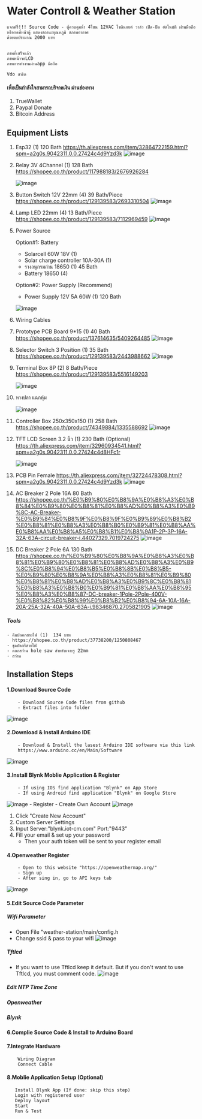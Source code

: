 # Water Controll & Weather Station

    แจกฟรี่!!! Source Code - ตู้ควบคุมน้ำ 4โซน 12VAC โซลินอยด์ วาล์ว เปิด-ปิด อัตโนมัติ ผ่านมือถือหรือกดที่หน้าตู้ แสดงสถานะอุณหภูมิ สภาพอากาศ
    ด้วยงบประมาณ 2000 บาท
    
    
    ภาพที่เสร็จแล้ว
    ภาพหน้าจอLCD    
    ภาพการทำงานผ่านapp มือถือ
    
    Vdo สาธิต
    
#### เพื่อเป็นกำลังใจสามารถบริจาคเงิน ผ่านช่องทาง
1. TrueWallet
2. Paypal Donate
3. Bitcoin Address
    


## Equipment Lists
1. Esp32                  (1) 120 Bath
    https://th.aliexpress.com/item/32864722159.html?spm=a2g0s.9042311.0.0.27424c4d9Yzd3k
    ![image](https://user-images.githubusercontent.com/45023260/79830663-1bbc8f80-83d0-11ea-9492-b7a6209d60a1.png)
    
2. Relay 3V 4Channel      (1) 128 Bath
    https://shopee.co.th/product/117988183/2676926284
    
    ![image](https://user-images.githubusercontent.com/45023260/79830751-4870a700-83d0-11ea-98da-fbcd80382301.png)


3. Button Switch 12V 22mm     (4) 39 Bath/Piece
    https://shopee.co.th/product/129139583/2693310504
    ![image](https://user-images.githubusercontent.com/45023260/79830847-7950dc00-83d0-11ea-9894-2c1c5df8d657.png)
    
    
4. Lamp LED 22mm           (4)  13 Bath/Piece
    https://shopee.co.th/product/129139583/7112969459
    ![image](https://user-images.githubusercontent.com/45023260/79831042-da78af80-83d0-11ea-9a6b-fe69aa6c2906.png)


5. Power Source

    Option#1: Battery
      - Solarcell 60W 18V   (1)
      - Solar charge controller 10A-30A (1)
      - รางอนุกรมถ่าน 18650     (1) 45 Bath
      - Battery 18650         (4)  
      
    Option#2: Power Supply (Recommend)
      - Power Supply 12V 5A 60W (1) 120 Bath
      
      ![image](https://user-images.githubusercontent.com/45023260/79831343-6f7ba880-83d1-11ea-9802-6daa3b336ba5.png)
      
        
6. Wiring Cables
7. Prototype PCB ฺBoard 9*15 (1) 40 Bath
      https://shopee.co.th/product/137614635/5409264485
      ![image](https://user-images.githubusercontent.com/45023260/79831519-c5e8e700-83d1-11ea-9897-d8a24a397505.png)
      
8. Selector Switch 3 Position (1) 35 Bath
      https://shopee.co.th/product/129139583/2443988662
      ![image](https://user-images.githubusercontent.com/45023260/79833916-604b2980-83d6-11ea-859b-001cc1fabf9a.png)
      
9. Terminal Box 8P (2) 8 Bath/Piece
      https://shopee.co.th/product/129139583/5516149203
      
      ![image](https://user-images.githubusercontent.com/45023260/79834040-97213f80-83d6-11ea-8e26-13409fd62446.png)
      
10. หางปลา แฉกหุ้ม

      ![image](https://user-images.githubusercontent.com/45023260/79835604-2af40b00-83d9-11ea-899c-250e83e84650.png)
      
11. Controller Box 250x350x150  (1) 258 Bath
      https://shopee.co.th/product/74349884/1335588692
      ![image](https://user-images.githubusercontent.com/45023260/79835747-6bec1f80-83d9-11ea-89e6-18075669f41c.png)
      
12. TFT LCD Screen 3.2 นิ้ว (1) 230 Bath (Optional)
      https://th.aliexpress.com/item/32960934541.html?spm=a2g0s.9042311.0.0.27424c4d8HFc1r
      
      ![image](https://user-images.githubusercontent.com/45023260/79835814-8b834800-83d9-11ea-9e65-d23cb68b92e3.png)
      
13. PCB Pin Female
      https://th.aliexpress.com/item/32724478308.html?spm=a2g0s.9042311.0.0.27424c4d9Yzd3k
      ![image](https://user-images.githubusercontent.com/45023260/79547143-b578f980-80bd-11ea-8824-3844270ea216.png)
      
14. AC Breaker 2 Pole 16A   80 Bath
https://shopee.co.th/%E0%B9%80%E0%B8%9A%E0%B8%A3%E0%B8%84%E0%B9%80%E0%B8%81%E0%B8%AD%E0%B8%A3%E0%B9%8C-AC-Breaker-%E0%B9%84%E0%B8%9F%E0%B8%9F%E0%B9%89%E0%B8%B2%E0%B8%81%E0%B8%A3%E0%B8%B0%E0%B9%81%E0%B8%AA%E0%B8%AA%E0%B8%A5%E0%B8%B1%E0%B8%9A1P-2P-3P-16A-32A-63A-circuit-breaker-i.44027329.7019724275
![image](https://user-images.githubusercontent.com/45023260/81255358-a7345280-9057-11ea-9ebd-95801527f132.png)



      
15. DC Breaker 2 Pole 6A    130 Bath
https://shopee.co.th/%E0%B9%80%E0%B8%9A%E0%B8%A3%E0%B8%81%E0%B9%80%E0%B8%81%E0%B8%AD%E0%B8%A3%E0%B9%8C%E0%B8%94%E0%B8%B5%E0%B8%8B%E0%B8%B5-%E0%B9%80%E0%B8%9A%E0%B8%A3%E0%B8%81%E0%B9%80%E0%B8%81%E0%B8%AD%E0%B8%A3%E0%B9%8C%E0%B8%81%E0%B8%A3%E0%B8%B0%E0%B9%81%E0%B8%AA%E0%B8%95%E0%B8%A3%E0%B8%87-DC-breaker-1Pole-2Pole-400V-%E0%B8%82%E0%B8%99%E0%B8%B2%E0%B8%94-6A-10A-16A-20A-25A-32A-40A-50A-63A-i.98346870.2705821905
![image](https://user-images.githubusercontent.com/45023260/81255216-53c20480-9057-11ea-8d15-4c340c27afa7.png)


##### Tools

    - คีมปลอกสายไฟ (1)  134 บาท
      https://shopee.co.th/product/37738200/1250808467
    - ชุดบัดกรีสายไฟ
    - ดอกสว่่าน hole saw สำหรับเจาะรู 22mm
    - สว่าน
    


## Installation Steps
#### 1.Download Source Code
        - Download Source Code files from github
        - Extract files into folder
![image](https://user-images.githubusercontent.com/45023260/81256732-91289100-905b-11ea-8010-17459bbc5f4a.png)
#### 2.Download & Install Arduino IDE
        - Download & Install the lasest Arduino IDE software via this link
        https://www.arduino.cc/en/Main/Software
![image](https://user-images.githubusercontent.com/45023260/81255794-d1d2db00-9058-11ea-908c-cf33c9d068b2.png)
#### 3.Install Blynk Moblie Application & Register
        - If using IOS find application "Blynk" on App Store
        - If using Android find application "Blynk" on Google Store
![image](https://user-images.githubusercontent.com/45023260/81262941-f46cf000-9068-11ea-8df5-78fcd06fcc50.png)
        - Register
            - Create Own Account
![image](https://user-images.githubusercontent.com/45023260/81265728-c4741b80-906d-11ea-86af-ef76868097eb.png)
1. Click "Create New Account"
2. Custom Server Settings
3. Input Server:"blynk.iot-cm.com" Port:"9443"
4. Fill your email & set up your password
    - Then your auth token will be sent to your register email
            
#### 4.Openweather Register
        - Open to this website "https://openweathermap.org/"
        - Sign up
        - After sing in, go to API keys tab
![image](https://user-images.githubusercontent.com/45023260/81267643-ffc41980-9070-11ea-8169-473b51ffb319.png)
#### 5.Edit Source Code Parameter
##### Wifi Parameter
- Open File "weather-station/main/config.h
- Change ssid & pass to your wifi
![image](https://user-images.githubusercontent.com/45023260/81363853-7d8a3280-910e-11ea-9fe4-d35d06f61b36.png)

##### Tftlcd
- If you want to use Tftlcd keep it default. But if you don't want to use Tftlcd, you must comment code.
![image](https://user-images.githubusercontent.com/45023260/81364163-36507180-910f-11ea-970f-bbe4ab25154f.png)

##### Edit NTP Time Zone
##### Openweather
##### Blynk
#### 6.Complie Source Code & Install to Arduino Board
#### 7.Integrate Hardware
        Wiring Diagram
        Connect Cable
#### 8.Moblie Application Setup (Optional)
       Install Blynk App (If done: skip this step)
       Login with registered user
       Deploy layout
       Start
       Run & Test
